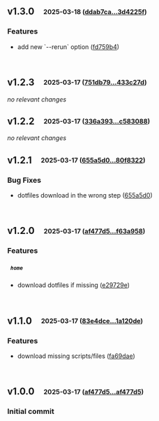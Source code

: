 ## **v1.3.0**&emsp;<sub><sup>2025-03-18 ([ddab7ca...3d4225f](https://github.com/smooll-d/dotsetup/compare/ddab7ca299e774918b7dbf74ba12d27879504d60...3d4225fd10b487333a1520f5102b14a8ebbd6b73?diff=split))</sup></sub>

### Features

- add new \`\-\-rerun\` option ([fd759b4](https://github.com/smooll-d/dotsetup/commit/fd759b48d2135132a4b9d7dc36a04d5458c466c1))

<br>

## **v1.2.3**&emsp;<sub><sup>2025-03-17 ([751db79...433c27d](https://github.com/smooll-d/dotsetup/compare/751db79c60b56f38c242b009a4e3cff5088ff68a...433c27d39deb7a7a90c1fcc0a995107b7f42bc5c?diff=split))</sup></sub>

*no relevant changes*
<br>

## **v1.2.2**&emsp;<sub><sup>2025-03-17 ([336a393...c583088](https://github.com/smooll-d/dotsetup/compare/336a393deee48a88e3c0e3574f3dd11017b23c96...c583088e54d89ab9ee4363bf04db5ee65836d374?diff=split))</sup></sub>

*no relevant changes*
<br>

## **v1.2.1**&emsp;<sub><sup>2025-03-17 ([655a5d0...80f8322](https://github.com/smooll-d/dotsetup/compare/655a5d007d5bcd80e16552c0e8db7d6c6d0eba30...80f8322bbaaf650054ce1ac8097f63b459be4a77?diff=split))</sup></sub>

### Bug Fixes

- dotfiles download in the wrong step ([655a5d0](https://github.com/smooll-d/dotsetup/commit/655a5d007d5bcd80e16552c0e8db7d6c6d0eba30))

<br>

## **v1.2.0**&emsp;<sub><sup>2025-03-17 ([af477d5...f63a958](https://github.com/smooll-d/dotsetup/compare/af477d5784237cddb7d480e83fd528cb52abcf78...f63a95802013c06b2b600cd8306fbf990fd492ad?diff=split))</sup></sub>

### Features

##### &ensp;`home`

- download dotfiles if missing ([e29729e](https://github.com/smooll-d/dotsetup/commit/e29729eb0217734214b0bef51962e011e2463d7d))

<br>

## **v1.1.0**&emsp;<sub><sup>2025-03-17 ([83e4dce...1a120de](https://github.com/smooll-d/dotsetup/compare/83e4dced3c1cce15d977d4972b0373f26c67778c...1a120dea808177c6fe590229604858911f989736?diff=split))</sup></sub>

### Features

- download missing scripts/files ([fa69dae](https://github.com/smooll-d/dotsetup/commit/fa69dae2c7ec64fdf845270ff5a2d754fc42d76b))

<br>

## **v1.0.0**&emsp;<sub><sup>2025-03-17 ([af477d5...af477d5](https://github.com/smooll-d/dotsetup/compare/af477d5784237cddb7d480e83fd528cb52abcf78...af477d5784237cddb7d480e83fd528cb52abcf78?diff=split))</sup></sub>

### Initial commit
<br>
